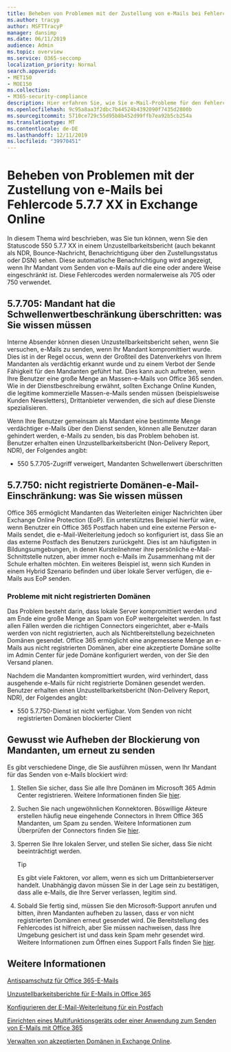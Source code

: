 ```yaml
---
title: Beheben von Problemen mit der Zustellung von e-Mails bei Fehlercode 5.7.7 XX in Exchange Online
ms.author: tracyp
author: MSFTTracyP
manager: dansimp
ms.date: 06/11/2019
audience: Admin
ms.topic: overview
ms.service: O365-seccomp
localization_priority: Normal
search.appverid:
- MET150
- MOE150
ms.collection:
- M365-security-compliance
description: Hier erfahren Sie, wie Sie e-Mail-Probleme für den Fehlercode 5.7.7 XX in Exchange Online beheben (vom Senden von e-Mails blockierte Mandanten).
ms.openlocfilehash: 9c95a8aa3f2dbc7b44524b4392090f7435d2800b
ms.sourcegitcommit: 5710ce729c55d95b8b452d99ffb7ea92b5cb254a
ms.translationtype: MT
ms.contentlocale: de-DE
ms.lasthandoff: 12/11/2019
ms.locfileid: "39970451"
---
```

# <a name="fix-email-delivery-issues-for-error-code-577xx-in-exchange-online"></a>Beheben von Problemen mit der Zustellung von e-Mails bei Fehlercode 5.7.7 XX in Exchange Online

In diesem Thema wird beschrieben, was Sie tun können, wenn Sie den Statuscode 550 5.7.7 XX in einem Unzustellbarkeitsbericht (auch bekannt als NDR, Bounce-Nachricht, Benachrichtigung über den Zustellungsstatus oder DSN) sehen. Diese automatische Benachrichtigung wird angezeigt, wenn Ihr Mandant vom Senden von e-Mails auf die eine oder andere Weise eingeschränkt ist. Diese Fehlercodes werden normalerweise als 705 oder 750 verwendet.

## <a name="57705-tenant-has-exceeded-threshold-restriction-what-you-need-to-know"></a>5.7.705: Mandant hat die Schwellenwertbeschränkung überschritten: was Sie wissen müssen

Interne Absender können diesen Unzustellbarkeitsbericht sehen, wenn Sie versuchen, e-Mails zu senden, wenn Ihr Mandant kompromittiert wurde. Dies ist in der Regel occus, wenn der Großteil des Datenverkehrs von Ihrem Mandanten als verdächtig erkannt wurde und zu einem Verbot der Sende Fähigkeit für den Mandanten geführt hat. Dies kann auch auftreten, wenn Ihre Benutzer eine große Menge an Massen-e-Mails von Office 365 senden. Wie in der Dienstbeschreibung erwähnt, sollten Exchange Online Kunden, die legitime kommerzielle Massen-e-Mails senden müssen (beispielsweise Kunden Newsletters), Drittanbieter verwenden, die sich auf diese Dienste spezialisieren.

Wenn Ihre Benutzer gemeinsam als Mandant eine bestimmte Menge verdächtiger e-Mails über den Dienst senden, können alle Benutzer daran gehindert werden, e-Mails zu senden, bis das Problem behoben ist. Benutzer erhalten einen Unzustellbarkeitsbericht (Non-Delivery Report, NDR), der Folgendes angibt:

- 550 5.7.705-Zugriff verweigert, Mandanten Schwellenwert überschritten

## <a name="57750-unregistered-domain-email-restriction-what-you-need-to-know"></a>5.7.750: nicht registrierte Domänen-e-Mail-Einschränkung: was Sie wissen müssen

Office 365 ermöglicht Mandanten das Weiterleiten einiger Nachrichten über Exchange Online Protection (EoP). Ein unterstütztes Beispiel hierfür wäre, wenn Benutzer ein Office 365 Postfach haben und eine externe Person e-Mails sendet, die e-Mail-Weiterleitung jedoch so konfiguriert ist, dass Sie an das externe Postfach des Benutzers zurückgeht. Dies ist am häufigsten in Bildungsumgebungen, in denen Kursteilnehmer ihre persönliche e-Mail-Schnittstelle nutzen, aber immer noch e-Mails im Zusammenhang mit der Schule erhalten möchten. Ein weiteres Beispiel ist, wenn sich Kunden in einem Hybrid Szenario befinden und über lokale Server verfügen, die e-Mails aus EoP senden.

### <a name="problems-with-unregistered-domains"></a>Probleme mit nicht registrierten Domänen

Das Problem besteht darin, dass lokale Server kompromittiert werden und am Ende eine große Menge an Spam von EoP weitergeleitet werden. In fast allen Fällen werden die richtigen Connectors eingerichtet, aber e-Mails werden von nicht registrierten, auch als Nichtbereitstellung bezeichneten Domänen gesendet. Office 365 ermöglicht eine angemessene Menge an e-Mails aus nicht registrierten Domänen, aber eine akzeptierte Domäne sollte im Admin Center für jede Domäne konfiguriert werden, von der Sie den Versand planen.

Nachdem die Mandanten kompromittiert wurden, wird verhindert, dass ausgehende e-Mails für nicht registrierte Domänen gesendet werden. Benutzer erhalten einen Unzustellbarkeitsbericht (Non-Delivery Report, NDR), der Folgendes angibt:

- 550 5.7.750-Dienst ist nicht verfügbar. Vom Senden von nicht registrierten Domänen blockierter Client

## <a name="how-to-unblocking-tenant-in-order-to-send-again"></a>Gewusst wie Aufheben der Blockierung von Mandanten, um erneut zu senden

Es gibt verschiedene Dinge, die Sie ausführen müssen, wenn Ihr Mandant für das Senden von e-Mails blockiert wird:

1. Stellen Sie sicher, dass Sie alle Ihre Domänen im Microsoft 365 Admin Center registrieren. Weitere Informationen finden Sie [hier](https://docs.microsoft.com/exchange/mail-flow-best-practices/manage-accepted-domains/manage-accepted-domains).

2. Suchen Sie nach ungewöhnlichen Konnektoren. Böswillige Akteure erstellen häufig neue eingehende Connectors in Ihrem Office 365 Mandanten, um Spam zu senden. Weitere Informationen zum Überprüfen der Connectors finden Sie [hier](https://docs.microsoft.com/powershell/module/exchange/mail-flow/get-inboundconnector).

3. Sperren Sie Ihre lokalen Server, und stellen Sie sicher, dass Sie nicht beeinträchtigt werden.

   > [!TIP]
   > Es gibt viele Faktoren, vor allem, wenn es sich um Drittanbieterserver handelt. Unabhängig davon müssen Sie in der Lage sein zu bestätigen, dass alle e-Mails, die Ihre Server verlassen, legitim sind.

4. Sobald Sie fertig sind, müssen Sie den Microsoft-Support anrufen und bitten, ihren Mandanten aufheben zu lassen, dass er von nicht registrierten Domänen erneut gesendet wird.  Die Bereitstellung des Fehlercodes ist hilfreich, aber Sie müssen nachweisen, dass Ihre Umgebung gesichert ist und dass kein Spam mehr gesendet wird. Weitere Informationen zum Öffnen eines Support Falls finden Sie [hier](https://docs.microsoft.com/office365/admin/contact-support-for-business-products).

## <a name="for-more-information"></a>Weitere Informationen

[Antispamschutz für Office 365-E-Mails](anti-spam-protection.md)

[Unzustellbarkeitsberichte für E-Mails in Office 365](https://docs.microsoft.com/exchange/mail-flow-best-practices/non-delivery-reports-in-exchange-online/non-delivery-reports-in-exchange-online)

[Konfigurieren der E-Mail-Weiterleitung für ein Postfach](https://docs.microsoft.com/exchange/recipients-in-exchange-online/manage-user-mailboxes/configure-email-forwarding)

[Einrichten eines Multifunktionsgeräts oder einer Anwendung zum Senden von E-Mails mit Office 365](https://docs.microsoft.com/Exchange/mail-flow-best-practices/how-to-set-up-a-multifunction-device-or-application-to-send-email-using-office-3)

[Verwalten von akzeptierten Domänen in Exchange Online](https://docs.microsoft.com/exchange/mail-flow-best-practices/manage-accepted-domains/manage-accepted-domains).
